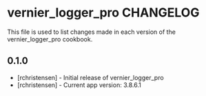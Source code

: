 vernier_logger_pro CHANGELOG
============================

This file is used to list changes made in each version of the vernier_logger_pro cookbook.

0.1.0
-----
- [rchristensen] - Initial release of vernier_logger_pro
- [rchristensen] - Current app version: 3.8.6.1

